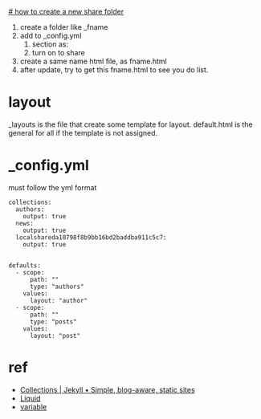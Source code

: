 [# how to create a new share folder](https://jekyllrb.com/docs/step-by-step/09-collections/)

1. create a folder like _fname
2. add to _config.yml
    1. section as:
    2. turn on to share
3. create a same name html file, as fname.html
4. after update, try to get this fname.html to see you do list.

# layout

_layouts is the file that create some template for layout. default.html is the general for all if the template is not assigned.

# _config.yml

must follow the yml format

```
collections:
  authors:
    output: true
  news:
    output: true
  localshareda10798f8b9bb16bd2baddba911c5c7:
    output: true


defaults:
  - scope:
      path: ""
      type: "authors"
    values:
      layout: "author"
  - scope:
      path: ""
      type: "posts"
    values:
      layout: "post"
```

# ref

- [Collections | Jekyll • Simple, blog-aware, static sites](https://jekyllrb.com/docs/step-by-step/09-collections/)
- [Liquid](https://shopify.github.io/liquid/basics/introduction/)
- [variable](https://jekyllrb.com/docs/variables/)

